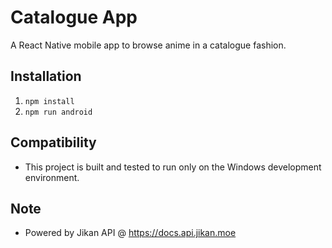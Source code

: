 # Catalogue App

A React Native mobile app to browse anime in a catalogue fashion.



## Installation

1. `npm install`
2. `npm run android`

## Compatibility

- This project is built and tested to run only on the Windows development environment.

## Note

- Powered by Jikan API @ https://docs.api.jikan.moe
